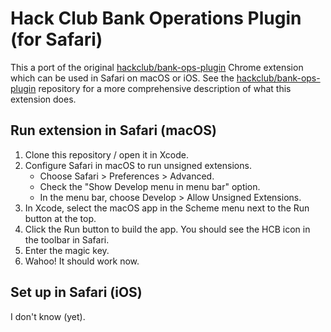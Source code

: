 # Hack Club Bank Operations Plugin (for Safari)

This a port of the original [hackclub/bank-ops-plugin](https://github.com/hackclub/bank-ops-plugin) Chrome extension which can be used in Safari on macOS or iOS. See the [hackclub/bank-ops-plugin](https://github.com/hackclub/bank-ops-plugin#readme) repository for a more comprehensive description of what this extension does.

## Run extension in Safari (macOS)

1. Clone this repository / open it in Xcode.
2. Configure Safari in macOS to run unsigned extensions.
    - Choose Safari > Preferences > Advanced.
    - Check the "Show Develop menu in menu bar" option.
    - In the menu bar, choose Develop > Allow Unsigned Extensions.
3. In Xcode, select the macOS app in the Scheme menu next to the Run button at the top.
4. Click the Run button to build the app. You should see the HCB icon in the toolbar in Safari.
5. Enter the magic key.
6. Wahoo! It should work now.
  
## Set up in Safari (iOS)

I don't know (yet).
